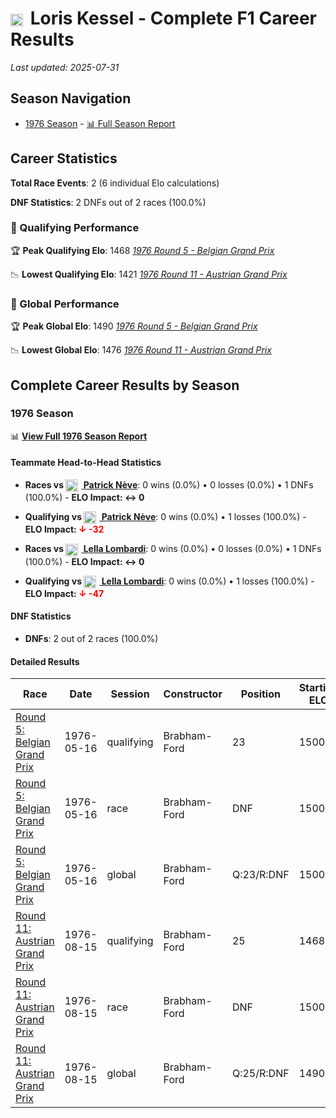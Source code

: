 # <img src="https://upload.wikimedia.org/wikipedia/commons/f/f3/Flag_of_Switzerland.svg" alt="Switzerland" width="20" height="auto" style="vertical-align: middle; margin-right: 5px;" onerror="this.outerHTML='🇨🇭'; this.style.marginRight='5px';"/> Loris Kessel - Complete F1 Career Results

*Last updated: 2025-07-31*

## Season Navigation

- [1976 Season](#1976-season) - [📊 Full Season Report](../seasons/1976-season-report)

## Career Statistics

**Total Race Events**: 2 (6 individual Elo calculations)

**DNF Statistics**: 2 DNFs out of 2 races (100.0%)

### 🏁 Qualifying Performance

🏆 **Peak Qualifying Elo**: 1468
   *[1976 Round 5 - Belgian Grand Prix](../seasons/1976-season-report#round-5-belgian-grand-prix)*

📉 **Lowest Qualifying Elo**: 1421
   *[1976 Round 11 - Austrian Grand Prix](../seasons/1976-season-report#round-11-austrian-grand-prix)*

### 🌟 Global Performance

🏆 **Peak Global Elo**: 1490
   *[1976 Round 5 - Belgian Grand Prix](../seasons/1976-season-report#round-5-belgian-grand-prix)*

📉 **Lowest Global Elo**: 1476
   *[1976 Round 11 - Austrian Grand Prix](../seasons/1976-season-report#round-11-austrian-grand-prix)*


## Complete Career Results by Season

### 1976 Season

📊 **[View Full 1976 Season Report](../seasons/1976-season-report)**

#### Teammate Head-to-Head Statistics

- **Races vs [<img src="https://upload.wikimedia.org/wikipedia/commons/6/65/Flag_of_Belgium.svg" alt="Belgium" width="20" height="auto" style="vertical-align: middle; margin-right: 5px;" onerror="this.outerHTML='🇧🇪'; this.style.marginRight='5px';"/> Patrick Nève](patrick-nve)**: 0 wins (0.0%) • 0 losses (0.0%) • 1 DNFs (100.0%) - **ELO Impact: ↔ 0**
- **Qualifying vs [<img src="https://upload.wikimedia.org/wikipedia/commons/6/65/Flag_of_Belgium.svg" alt="Belgium" width="20" height="auto" style="vertical-align: middle; margin-right: 5px;" onerror="this.outerHTML='🇧🇪'; this.style.marginRight='5px';"/> Patrick Nève](patrick-nve)**: 0 wins (0.0%) • 1 losses (100.0%) - **ELO Impact: **<span style="color: red;">↓ -32</span>****

- **Races vs [<img src="https://upload.wikimedia.org/wikipedia/commons/0/03/Flag_of_Italy.svg" alt="Italy" width="20" height="auto" style="vertical-align: middle; margin-right: 5px;" onerror="this.outerHTML='🇮🇹'; this.style.marginRight='5px';"/> Lella Lombardi](lella-lombardi)**: 0 wins (0.0%) • 0 losses (0.0%) • 1 DNFs (100.0%) - **ELO Impact: ↔ 0**
- **Qualifying vs [<img src="https://upload.wikimedia.org/wikipedia/commons/0/03/Flag_of_Italy.svg" alt="Italy" width="20" height="auto" style="vertical-align: middle; margin-right: 5px;" onerror="this.outerHTML='🇮🇹'; this.style.marginRight='5px';"/> Lella Lombardi](lella-lombardi)**: 0 wins (0.0%) • 1 losses (100.0%) - **ELO Impact: **<span style="color: red;">↓ -47</span>****

#### DNF Statistics

- **DNFs**: 2 out of 2 races (100.0%)

#### Detailed Results

| Race | Date | Session | Constructor | Position | Starting ELO | ELO Change | Final ELO | Teammate |
|------|------|---------|-------------|----------|--------------|------------|-----------|----------|
| [Round 5: Belgian Grand Prix](../seasons/1976-season-report#round-5-belgian-grand-prix) | 1976-05-16 | qualifying | Brabham-Ford | 23 | 1500 | -32 | 1468 | [<img src="https://upload.wikimedia.org/wikipedia/commons/6/65/Flag_of_Belgium.svg" alt="Belgium" width="20" height="auto" style="vertical-align: middle; margin-right: 5px;" onerror="this.outerHTML='🇧🇪'; this.style.marginRight='5px';"/> Patrick Nève](patrick-nve) |
| [Round 5: Belgian Grand Prix](../seasons/1976-season-report#round-5-belgian-grand-prix) | 1976-05-16 | race | Brabham-Ford | DNF | 1500 | N/A | 1500 | [<img src="https://upload.wikimedia.org/wikipedia/commons/6/65/Flag_of_Belgium.svg" alt="Belgium" width="20" height="auto" style="vertical-align: middle; margin-right: 5px;" onerror="this.outerHTML='🇧🇪'; this.style.marginRight='5px';"/> Patrick Nève](patrick-nve) |
| [Round 5: Belgian Grand Prix](../seasons/1976-season-report#round-5-belgian-grand-prix) | 1976-05-16 | global | Brabham-Ford | Q:23/R:DNF | 1500 | -10 | 1490 | [<img src="https://upload.wikimedia.org/wikipedia/commons/6/65/Flag_of_Belgium.svg" alt="Belgium" width="20" height="auto" style="vertical-align: middle; margin-right: 5px;" onerror="this.outerHTML='🇧🇪'; this.style.marginRight='5px';"/> Patrick Nève](patrick-nve) |
| [Round 11: Austrian Grand Prix](../seasons/1976-season-report#round-11-austrian-grand-prix) | 1976-08-15 | qualifying | Brabham-Ford | 25 | 1468 | -47 | 1421 | [<img src="https://upload.wikimedia.org/wikipedia/commons/0/03/Flag_of_Italy.svg" alt="Italy" width="20" height="auto" style="vertical-align: middle; margin-right: 5px;" onerror="this.outerHTML='🇮🇹'; this.style.marginRight='5px';"/> Lella Lombardi](lella-lombardi) |
| [Round 11: Austrian Grand Prix](../seasons/1976-season-report#round-11-austrian-grand-prix) | 1976-08-15 | race | Brabham-Ford | DNF | 1500 | N/A | 1500 | [<img src="https://upload.wikimedia.org/wikipedia/commons/0/03/Flag_of_Italy.svg" alt="Italy" width="20" height="auto" style="vertical-align: middle; margin-right: 5px;" onerror="this.outerHTML='🇮🇹'; this.style.marginRight='5px';"/> Lella Lombardi](lella-lombardi) |
| [Round 11: Austrian Grand Prix](../seasons/1976-season-report#round-11-austrian-grand-prix) | 1976-08-15 | global | Brabham-Ford | Q:25/R:DNF | 1490 | -14 | 1476 | [<img src="https://upload.wikimedia.org/wikipedia/commons/0/03/Flag_of_Italy.svg" alt="Italy" width="20" height="auto" style="vertical-align: middle; margin-right: 5px;" onerror="this.outerHTML='🇮🇹'; this.style.marginRight='5px';"/> Lella Lombardi](lella-lombardi) |

